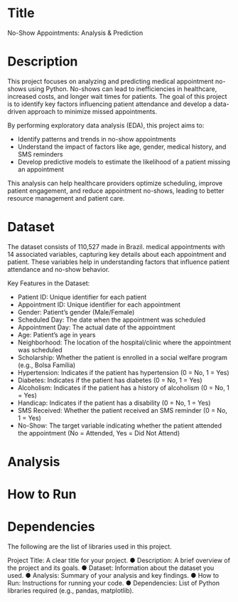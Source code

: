 # Title 
No-Show Appointments: Analysis & Prediction
# Description
This project focuses on analyzing and predicting medical appointment no-shows using Python. No-shows can lead to inefficiencies in healthcare, increased costs, and longer wait times for patients. The goal of this project is to identify key factors influencing patient attendance and develop a data-driven approach to minimize missed appointments.

By performing exploratory data analysis (EDA), this project aims to:
- Identify patterns and trends in no-show appointments
- Understand the impact of factors like age, gender, medical history, and SMS reminders
- Develop predictive models to estimate the likelihood of a patient missing an appointment

This analysis can help healthcare providers optimize scheduling, improve patient engagement, and reduce appointment no-shows, leading to better resource management and patient care.

# Dataset

The dataset consists of 110,527  made in Brazil. medical appointments with 14 associated variables, capturing key details about each appointment and patient. These variables help in understanding factors that influence patient attendance and no-show behavior.

Key Features in the Dataset:
- Patient ID: Unique identifier for each patient
- Appointment ID: Unique identifier for each appointment
- Gender: Patient’s gender (Male/Female)
- Scheduled Day: The date when the appointment was scheduled
- Appointment Day: The actual date of the appointment
- Age: Patient’s age in years
- Neighborhood: The location of the hospital/clinic where the appointment was scheduled
- Scholarship: Whether the patient is enrolled in a social welfare program (e.g., Bolsa Família)
- Hypertension: Indicates if the patient has hypertension (0 = No, 1 = Yes)
- Diabetes: Indicates if the patient has diabetes (0 = No, 1 = Yes)
- Alcoholism: Indicates if the patient has a history of alcoholism (0 = No, 1 = Yes)
- Handicap: Indicates if the patient has a disability (0 = No, 1 = Yes)
- SMS Received: Whether the patient received an SMS reminder (0 = No, 1 = Yes)
- No-Show: The target variable indicating whether the patient attended the appointment (No = Attended, Yes = Did Not Attend)

# Analysis

# How to Run

# Dependencies
The following are the list of libraries used in this project. 

Project Title: A clear title for your project.
● Description: A brief overview of the project and its goals.
● Dataset: Information about the dataset you used.
● Analysis: Summary of your analysis and key findings.
● How to Run: Instructions for running your code.
● Dependencies: List of Python libraries required (e.g., pandas, matplotlib).
